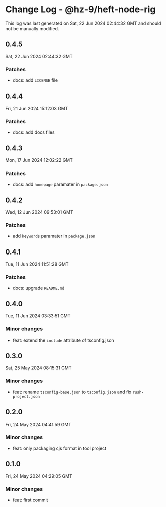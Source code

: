 # Change Log - @hz-9/heft-node-rig

This log was last generated on Sat, 22 Jun 2024 02:44:32 GMT and should not be manually modified.

## 0.4.5
Sat, 22 Jun 2024 02:44:32 GMT

### Patches

- docs: add `LICENSE` file

## 0.4.4
Fri, 21 Jun 2024 15:12:03 GMT

### Patches

- docs: add docs files

## 0.4.3
Mon, 17 Jun 2024 12:02:22 GMT

### Patches

- docs: add `homepage` paramater in `package.json`

## 0.4.2
Wed, 12 Jun 2024 09:53:01 GMT

### Patches

- add `keywords` paramater in `package.json`

## 0.4.1
Tue, 11 Jun 2024 11:51:28 GMT

### Patches

- docs: upgrade `README.md`

## 0.4.0
Tue, 11 Jun 2024 03:33:51 GMT

### Minor changes

- feat: extend the `include` attribute of tsconfig.json

## 0.3.0
Sat, 25 May 2024 08:15:31 GMT

### Minor changes

- feat: rename `tsconfig-base.json` to `tsconfig.json` and fix `rush-project.json`

## 0.2.0
Fri, 24 May 2024 04:41:59 GMT

### Minor changes

- feat: only packaging cjs format in tool project

## 0.1.0
Fri, 24 May 2024 04:29:05 GMT

### Minor changes

- feat: first commit

